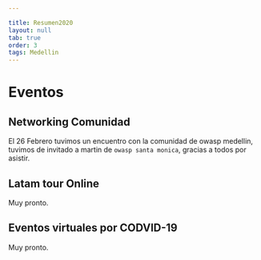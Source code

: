 ```yaml
---

title: Resumen2020
layout: null
tab: true
order: 3
tags: Medellin
---
```


# Eventos

## Networking Comunidad 

El 26 Febrero tuvimos un encuentro con la comunidad de owasp medellin,
tuvimos de invitado a martin de `owasp santa monica`, gracias a todos por asistir.

## Latam tour Online

Muy pronto.

## Eventos virtuales por CODVID-19

Muy pronto.


